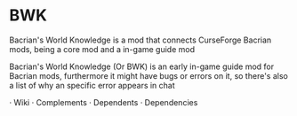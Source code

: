 # BWK
Bacrian's World Knowledge is a mod that connects CurseForge Bacrian mods, being a core mod and a in-game guide mod

Bacrian's World Knowledge (Or BWK) is an early in-game guide mod for Bacrian mods, furthermore it might have bugs or errors on it, so there's also a list of why an specific error appears in chat

· Wiki
· Complements
· Dependents
· Dependencies
